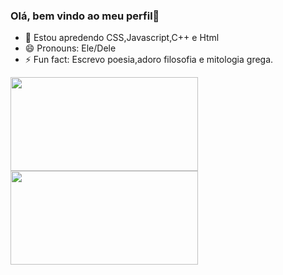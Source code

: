 ### Olá, bem vindo ao meu perfil👋

- 🌱 Estou apredendo CSS,Javascript,C++ e Html
- 😄 Pronouns: Ele/Dele
- ⚡ Fun fact: Escrevo poesia,adoro filosofia e mitologia grega.
<div>
 <a href="https://github.com/lyyom">
  <img height = "150em"  width = "300em"  src="https://github-readme-stats.vercel.app/apiusername=lyyom&show_icons=true&theme=dark&include_all_commits=true&count_private=true"/>
   <img height =" 150em" width = "300em"  src="https://github-readme-stats.vercel.app/api/top-langs/?username=lyyom&layout=compact&langs_count=16&theme=dark"/>
</div>
 
